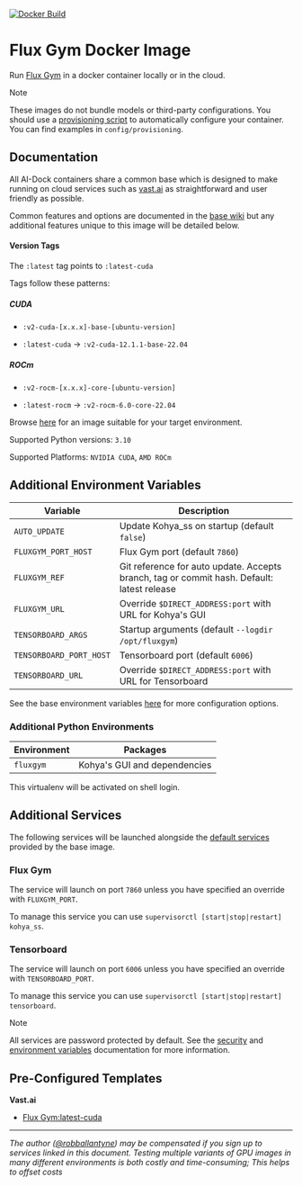 [![Docker Build](https://github.com/ai-dock/kohya_ss/actions/workflows/docker-build.yml/badge.svg)](https://github.com/ai-dock/kohya_ss/actions/workflows/docker-build.yml)

# Flux Gym Docker Image

Run [Flux Gym](https://github.com/cocktailpeanut/fluxgym) in a docker container locally or in the cloud.

>[!NOTE]  
>These images do not bundle models or third-party configurations. You should use a [provisioning script](https://github.com/ai-dock/base-image/wiki/4.0-Running-the-Image#provisioning-script) to automatically configure your container. You can find examples in `config/provisioning`.

## Documentation

All AI-Dock containers share a common base which is designed to make running on cloud services such as [vast.ai](https://link.ai-dock.org/vast.ai) as straightforward and user friendly as possible.

Common features and options are documented in the [base wiki](https://github.com/ai-dock/base-image/wiki) but any additional features unique to this image will be detailed below.


#### Version Tags

The `:latest` tag points to `:latest-cuda`

Tags follow these patterns:

##### _CUDA_
- `:v2-cuda-[x.x.x]-base-[ubuntu-version]`

- `:latest-cuda` &rarr; `:v2-cuda-12.1.1-base-22.04`

##### _ROCm_
- `:v2-rocm-[x.x.x]-core-[ubuntu-version]`

- `:latest-rocm` &rarr; `:v2-rocm-6.0-core-22.04`


Browse [here](https://github.com/ai-dock/kohya_ss/pkgs/container/kohya_ss) for an image suitable for your target environment.

Supported Python versions: `3.10`

Supported Platforms: `NVIDIA CUDA`, `AMD ROCm`

## Additional Environment Variables

| Variable                 | Description |
| ------------------------ | ----------- |
| `AUTO_UPDATE`            | Update Kohya_ss on startup (default `false`) |
| `FLUXGYM_PORT_HOST`      | Flux Gym port (default `7860`) |
| `FLUXGYM_REF`            | Git reference for auto update. Accepts branch, tag or commit hash. Default: latest release |
| `FLUXGYM_URL`            | Override `$DIRECT_ADDRESS:port` with URL for Kohya's GUI |
| `TENSORBOARD_ARGS`       | Startup arguments (default `--logdir /opt/fluxgym`) |
| `TENSORBOARD_PORT_HOST`  | Tensorboard port (default `6006`) |
| `TENSORBOARD_URL`        | Override `$DIRECT_ADDRESS:port` with URL for Tensorboard |

See the base environment variables [here](https://github.com/ai-dock/base-image/wiki/2.0-Environment-Variables) for more configuration options.

### Additional Python Environments

| Environment    | Packages |
| -------------- | ----------------------------------------- |
| `fluxgym`      | Kohya's GUI and dependencies |

This virtualenv will be activated on shell login.


## Additional Services

The following services will be launched alongside the [default services](https://github.com/ai-dock/base-image/wiki/1.0-Included-Software) provided by the base image.

### Flux Gym

The service will launch on port `7860` unless you have specified an override with `FLUXGYM_PORT`.

To manage this service you can use `supervisorctl [start|stop|restart] kohya_ss`.

### Tensorboard

The service will launch on port `6006` unless you have specified an override with `TENSORBOARD_PORT`.

To manage this service you can use `supervisorctl [start|stop|restart] tensorboard`.

>[!NOTE]
>All services are password protected by default. See the [security](https://github.com/ai-dock/base-image/wiki#security) and [environment variables](https://github.com/ai-dock/base-image/wiki/2.0-Environment-Variables) documentation for more information.


## Pre-Configured Templates

**Vast.​ai**

- [Flux Gym:latest-cuda](https://link.ai-dock.org/template-vast-fluxgym)

---

_The author ([@robballantyne](https://github.com/robballantyne)) may be compensated if you sign up to services linked in this document. Testing multiple variants of GPU images in many different environments is both costly and time-consuming; This helps to offset costs_